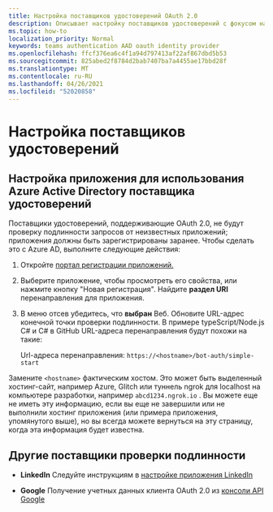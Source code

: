 ```yaml
---
title: Настройка поставщиков удостоверений OAuth 2.0
description: Описывает настройку поставщиков удостоверений с фокусом на Azure AD
ms.topic: how-to
localization_priority: Normal
keywords: teams authentication AAD oauth identity provider
ms.openlocfilehash: ffcf376ea6c4f1a94d797413af22af867dbd5b53
ms.sourcegitcommit: 825abed2f8784d2bab7407ba7a4455ae17bbd28f
ms.translationtype: MT
ms.contentlocale: ru-RU
ms.lasthandoff: 04/26/2021
ms.locfileid: "52020858"
---
```

# <a name="configure-identity-providers"></a>Настройка поставщиков удостоверений

## <a name="configuring-an-application-to-use-azure-active-directory-as-an-identity-provider"></a>Настройка приложения для использования Azure Active Directory поставщика удостоверений

Поставщики удостоверений, поддерживающие OAuth 2.0, не будут проверку подлинности запросов от неизвестных приложений; приложения должны быть зарегистрированы заранее. Чтобы сделать это с Azure AD, выполните следующие действия:

1. Откройте [портал регистрации приложений.](https://ms.portal.azure.com/#blade/Microsoft_AAD_RegisteredApps/ApplicationsListBlade)

2. Выберите приложение, чтобы просмотреть его свойства, или нажмите кнопку "Новая регистрация". Найдите **раздел URI** перенаправления для приложения.

3. В меню отсев убедитесь, что **выбран** Веб. Обновите URL-адрес конечной точки проверки подлинности. В примере typeScript/Node.js C# и C# в GitHub URL-адреса перенаправления будут похожи на такие:

    Url-адреса перенаправления: `https://<hostname>/bot-auth/simple-start`

Замените `<hostname>` фактическим хостом. Это может быть выделенный хостинг-сайт, например Azure, Glitch или туннель ngrok для localhost на компьютере разработки, например `abcd1234.ngrok.io` . Вы можете еще не иметь эту информацию, если вы еще не завершили или не выполнили хостинг приложения (или примера приложения, упомянутого выше), но вы всегда можете вернуться на эту страницу, когда эта информация будет известна.

## <a name="other-authentication-providers"></a>Другие поставщики проверки подлинности

* **LinkedIn** Следуйте инструкциям в [настройке приложения LinkedIn](/linkedin/talent/apply-with-linkedin)

* **Google** Получение учетных данных клиента OAuth 2.0 из [консоли API Google](https://console.developers.google.com/)
